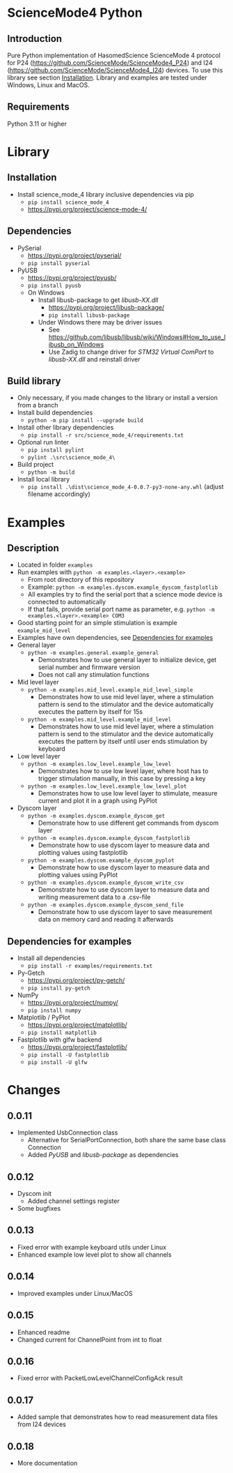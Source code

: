 # ScienceMode4 Python

## Introduction

Pure Python implementation of HasomedScience ScienceMode 4 protocol for P24 (https://github.com/ScienceMode/ScienceMode4_P24) and I24 (https://github.com/ScienceMode/ScienceMode4_I24) devices. To use this library see section [Installation](#installation). Library and examples are tested under Windows, Linux and MacOS.

## Requirements

Python 3.11 or higher

# Library

## Installation
- Install science_mode_4 library inclusive dependencies via pip
  - `pip install science_mode_4`
  - https://pypi.org/project/science-mode-4/

## Dependencies
- PySerial
  - https://pypi.org/project/pyserial/
  - `pip install pyserial`
- PyUSB
  - https://pypi.org/project/pyusb/
  - `pip install pyusb` 
  - On Windows
    - Install libusb-package to get _libusb-XX.dll_
      - https://pypi.org/project/libusb-package/
      - `pip install libusb-package`
    - Under Windows there may be driver issues
      - See https://github.com/libusb/libusb/wiki/Windows#How_to_use_libusb_on_Windows
      - Use Zadig to change driver for _STM32 Virtual ComPort_ to _libusb-XX.dll_ and reinstall driver

## Build library
- Only necessary, if you made changes to the library or install a version from a branch
- Install build dependencies
  - `python -m pip install --upgrade build`
- Install other library dependencies
  - `pip install -r src/science_mode_4/requirements.txt`
- Optional run linter
  - `pip install pylint`
  - `pylint .\src\science_mode_4\`
- Build project
  - `python -m build`
- Install local library
  - `pip install .\dist\science_mode_4-0.0.7-py3-none-any.whl` (adjust filename accordingly)

# Examples

## Description
- Located in folder `examples`
- Run examples with `python -m examples.<layer>.<example>`
  - From root directory of this repository
  - Example: `python -m examples.dyscom.example_dyscom_fastplotlib`
  - All examples try to find the serial port that a science mode device is connected to automatically
  - If that fails, provide serial port name as parameter, e.g. `python -m examples.<layer>.<example> COM3`
- Good starting point for an simple stimulation is example `example_mid_level`
- Examples have own dependencies, see [Dependencies for examples](#dependencies-for-examples)
- General layer
  - `python -m examples.general.example_general`
    - Demonstrates how to use general layer to initialize device, get serial number and firmware version
    - Does not call any stimulation functions
- Mid level layer
  - `python -m examples.mid_level.example_mid_level_simple`
    - Demonstrates how to use mid level layer, where a stimulation pattern is send to the stimulator and the device automatically executes the pattern by itself for 15s
  - `python -m examples.mid_level.example_mid_level`
    - Demonstrates how to use mid level layer, where a stimulation pattern is send to the stimulator and the device automatically executes the pattern by itself until user ends stimulation by keyboard
- Low level layer
  - `python -m examples.low_level.example_low_level`
    - Demonstrates how to use low level layer, where host has to trigger stimulation manually, in this case by pressing a key 
  - `python -m examples.low_level.example_low_level_plot`
    - Demonstrates how to use low level layer to stimulate, measure current and plot it in a graph using PyPlot
- Dyscom layer
  - `python -m examples.dyscom.example_dyscom_get`
    - Demonstrate how to use different get commands from dyscom layer
  - `python -m examples.dyscom.example_dyscom_fastplotlib`
    - Demonstrate how to use dyscom layer to measure data and plotting values using fastplotlib
  - `python -m examples.dyscom.example_dyscom_pyplot`
    - Demonstrate how to use dyscom layer to measure data and plotting values using PyPlot
  - `python -m examples.dyscom.example_dyscom_write_csv`
    - Demonstrate how to use dyscom layer to measure data and writing measurement data to a .csv-file
  - `python -m examples.dyscom.example_dyscom_send_file`
    - Demonstrate how to use dyscom layer to save measurement data on memory card and reading it afterwards

## Dependencies for examples
- Install all dependencies
  - `pip install -r examples/requirements.txt`
- Py-Getch
  - https://pypi.org/project/py-getch/
  - `pip install py-getch`
- NumPy
  - https://pypi.org/project/numpy/
  - `pip install numpy`
- Matplotlib / PyPlot
  - https://pypi.org/project/matplotlib/
  - `pip install matplotlib`
- Fastplotlib with glfw backend
  - https://pypi.org/project/fastplotlib/
  - `pip install -U fastplotlib`
  - `pip install -U glfw`

# Changes

## 0.0.11
- Implemented UsbConnection class
  - Alternative for SerialPortConnection, both share the same base class Connection
  - Added _PyUSB_ and _libusb-package_ as dependencies

## 0.0.12
- Dyscom init
  - Added channel settings register
- Some bugfixes

## 0.0.13
- Fixed error with example keyboard utils under Linux
- Enhanced example low level plot to show all channels

## 0.0.14
- Improved examples under Linux/MacOS

## 0.0.15
- Enhanced readme
- Changed current for ChannelPoint from int to float

## 0.0.16
- Fixed error with PacketLowLevelChannelConfigAck result

## 0.0.17
- Added sample that demonstrates how to read measurement data files from I24 devices

## 0.0.18
- More documentation
